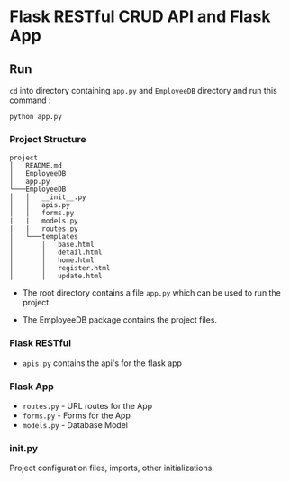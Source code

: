 # Flask RESTful CRUD API and Flask App

## Run 
`cd` into directory containing `app.py` and `EmployeeDB` directory and run this command :

    python app.py

### Project Structure 

```
project
│   README.md
│   EmployeeDB  
│   app.py
└───EmployeeDB
│   │   __init__.py
│   │   apis.py
│   │   forms.py
|   |   models.py
|   |   routes.py
│   └───templates
│       │   base.html
│       │   detail.html
│       │   home.html
│       │   register.html
│       │   update.html
```

- The root directory contains a file `app.py` which can be used to run the project.

- The EmployeeDB package contains the project files.

### Flask RESTful
- `apis.py` contains the api's for the flask app
### Flask App
- `routes.py` - URL routes for the App 
- `forms.py` - Forms for the App
- `models.py` - Database Model

### init.py

Project configuration files, imports, other initializations.





